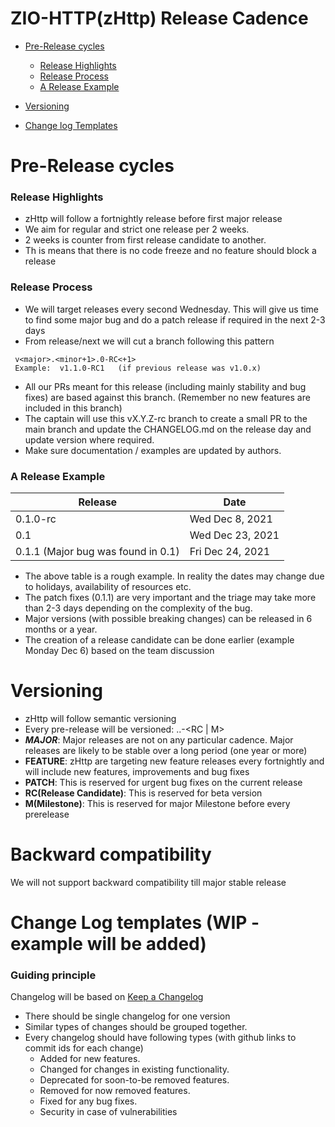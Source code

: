 # ZIO-HTTP(zHttp) Release Cadence

- [Pre-Release cycles](#pre-release-cycles)
    - [Release Highlights](#release-highlights)
    - [Release Process](#release-process)
    - [A Release Example](#a-release-example)

- [Versioning](#versioning)
- [Change log Templates](#change-log-templates-wip---example-will-be-added)

# Pre-Release cycles

### Release Highlights
* zHttp will follow a fortnightly release before first major release
* We aim for regular and strict one release per 2 weeks.
* 2 weeks is counter from first release candidate to another.
* Th is means that there is no code freeze and no feature should block a release

### Release Process
* We will target releases every second Wednesday. This will give us time to find some major bug and do a patch release if required in the next 2-3 days
* From release/next we will cut a branch following this pattern 	
```  
 v<major>.<minor+1>.0-RC<+1>
 Example:  v1.1.0-RC1   (if previous release was v1.0.x) 
```
* All our PRs meant for this release (including mainly stability and bug fixes) are based against this branch. (Remember no new features are included in this branch)
* The captain will use this vX.Y.Z-rc branch to create a small PR to the main branch and update the CHANGELOG.md on the release day and update version where required.
* Make sure documentation / examples are updated by authors.

### A Release Example
| **Release**    | **Date**         |
| ----------- | ----------- |
| 0.1.0-rc      | Wed Dec 8, 2021       |
| 0.1   | Wed Dec 23, 2021        |
| 0.1.1 (Major bug was found in 0.1)| Fri Dec 24, 2021|

* The above table is a rough example. In reality the dates may change due to holidays, availability of resources etc.
* The patch fixes (0.1.1) are very important and the triage may take more than 2-3 days depending on the complexity of the bug.
* Major versions (with possible breaking changes) can be released in 6 months or a year.
* The creation of a release candidate can be done earlier (example Monday Dec 6)  based on the team discussion

# Versioning
* zHttp will follow semantic versioning
* Every pre-release will be versioned: <MAJOR>.<FEATURE>.<PATCH>-<RC | M>
* ***MAJOR***: Major releases are not on any particular cadence. Major releases are likely to be stable over a long period (one year or more)
* **FEATURE**: zHttp are targeting new feature releases every fortnightly and will include new features, improvements and bug fixes
* **PATCH**: This is reserved for urgent bug fixes on the current release
* **RC(Release Candidate)**: This is reserved for beta version
* **M(Milestone)**: This is reserved for major Milestone before every prerelease

# Backward compatibility
We will not support backward compatibility till major stable release

# Change Log templates (WIP - example will be added)
### Guiding principle

Changelog will be based on [Keep a Changelog](http://keepachangelog.com/en/1.0.0/)
* There should be single changelog for one version
* Similar types of changes should be grouped together.
* Every changelog should have following types (with github links to commit ids for each change)
  * Added for new features.
  * Changed for changes in existing functionality.
  * Deprecated for soon-to-be removed features.
  * Removed for now removed features.
  * Fixed for any bug fixes.
  * Security in case of vulnerabilities

